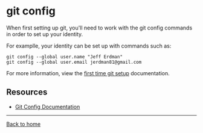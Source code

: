 # git config

When first setting up git, you'll need to work with the git config commands in order to set up your identity.

For examplle, your identity can be set up with commands such as:

```
git config --global user.name "Jeff Erdman"
git config --global user.email jerdman81@gmail.com
```

For more information, view the [first time git setup](https://git-scm.com/book/en/v2/Getting-Started-First-Time-Git-Setup) documentation.

## Resources

- [Git Config Documentation](https://git-scm.com/docs/git-fonfig)

___

[Back to home](../README.md)
